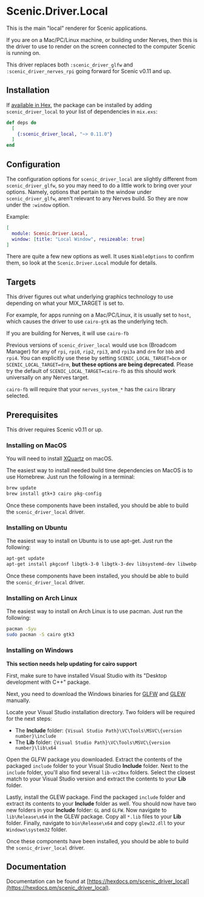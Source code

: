 # Scenic.Driver.Local

This is the main "local" renderer for Scenic applications.

If you are on a Mac/PC/Linux machine, or building under Nerves, then this is the driver to use to render on the screen connected to the computer Scenic is running on.

This driver replaces both `:scenic_driver_glfw` and `:scenic_driver_nerves_rpi` going forward for Scenic v0.11 and up.


## Installation

If [available in Hex](https://hex.pm/docs/publish), the package can be installed
by adding `scenic_driver_local` to your list of dependencies in `mix.exs`:

```elixir
def deps do
  [
    {:scenic_driver_local, "~> 0.11.0"}
  ]
end
```

## Configuration

The configuration options for `scenic_driver_local` are slightly different from `scenic_driver_glfw`, so you may need to do a little work to bring over your options. Namely, options that pertain to the window under `scenic_driver_glfw`, aren't relevant to any Nerves build. So they are now under the `:window` option.

Example:

```elixir
[
  module: Scenic.Driver.Local,
  window: [title: "Local Window", resizeable: true]
]
```

There are quite a few new options as well. It uses `NimbleOptions` to confirm them, so look at the `Scenic.Driver.Local` module for details.

## Targets

This driver figures out what underlying graphics technology to use depending on what your MIX_TARGET is set to.

For example, for apps running on a Mac/PC/Linux, it is usually set to `host`, which causes the driver to use `cairo-gtk` as the underlying tech.

If you are building for Nerves, it will use `cairo-fb`

Previous versions of `scenic_driver_local` would use `bcm` (Broadcom Manager) for any of `rpi`, `rpi0`, `rip2`, `rpi3`, and `rpi3a` and `drm` for `bbb` and `rpi4`.
You can explicitly use these by setting `SCENIC_LOCAL_TARGET=bcm` or `SCENIC_LOCAL_TARGET=drm`, **but these options are being deprecated**.
Please try the default of `SCENIC_LOCAL_TARGET=cairo-fb` as this should work universally on any Nerves target.

`cairo-fb` will require that your `nerves_system_*` has the `cairo` library selected.

## Prerequisites

This driver requires Scenic v0.11 or up.

### Installing on MacOS

You will need to install [XQuartz](https://www.xquartz.org/) on macOS.

The easiest way to install needed build time dependencies on MacOS is to use Homebrew. Just run the following in a terminal:

```bash
brew update
brew install gtk+3 cairo pkg-config
```

Once these components have been installed, you should be able to build the `scenic_driver_local` driver.

### Installing on Ubuntu

The easiest way to install on Ubuntu is to use apt-get. Just run the following:

```bash
apt-get update
apt-get install pkgconf libgtk-3-0 libgtk-3-dev libsystemd-dev libwebp-dev libzstd-dev
```

Once these components have been installed, you should be able to build the `scenic_driver_local` driver.

### Installing on Arch Linux

The easiest way to install on Arch Linux is to use pacman. Just run the following:


```bash
pacman -Syu
sudo pacman -S cairo gtk3
```

### Installing on Windows

**This section needs help updating for cairo support**

First, make sure to have installed Visual Studio with its "Desktop development with C++" package.

Next, you need to download the Windows binaries for [GLFW](https://www.glfw.org/download.html) and [GLEW](http://glew.sourceforge.net/index.html) manually.

Locate your Visual Studio installation directory. Two folders will be required for the next steps:

* The **Include** folder: `{Visual Studio Path}\VC\Tools\MSVC\{version number}\include`
* The **Lib** folder: `{Visual Studio Path}\VC\Tools\MSVC\{version number}\lib\x64`

Open the GLFW package you downloaded. Extract the contents of the packaged `include` folder to your Visual Studio **Include** folder. Next to the `include` folder, you'll also find several `lib-vc20xx` folders. Select the closest match to your Visual Studio version and extract the contents to your **Lib** folder.

Lastly, install the GLEW package. Find the packaged `include` folder and extract its contents to your **Include** folder as well. You should now have two new folders in your **Include** folder: `GL` and `GLFW`. Now navigate to `lib\Release\x64` in the GLEW package. Copy all `*.lib` files to your **Lib** folder. Finally, navigate to `bin\Release\x64` and copy `glew32.dll` to your `Windows\system32` folder.

Once these components have been installed, you should be able to build the `scenic_driver_local` driver.


## Documentation

Documentation can be found at [https://hexdocs.pm/scenic_driver_local](https://hexdocs.pm/scenic_driver_local).

